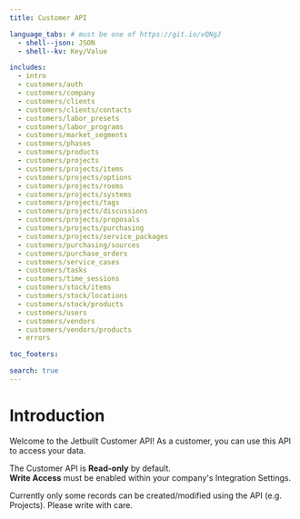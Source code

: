 ```yaml
---
title: Customer API

language_tabs: # must be one of https://git.io/vQNgJ
  - shell--json: JSON
  - shell--kv: Key/Value

includes:
  - intro
  - customers/auth
  - customers/company
  - customers/clients
  - customers/clients/contacts
  - customers/labor_presets
  - customers/labor_programs
  - customers/market_segments
  - customers/phases
  - customers/products
  - customers/projects
  - customers/projects/items
  - customers/projects/options
  - customers/projects/rooms
  - customers/projects/systems
  - customers/projects/tags
  - customers/projects/discussions
  - customers/projects/proposals
  - customers/projects/purchasing
  - customers/projects/service_packages
  - customers/purchasing/sources
  - customers/purchase_orders
  - customers/service_cases
  - customers/tasks
  - customers/time_sessions
  - customers/stock/items
  - customers/stock/locations
  - customers/stock/products
  - customers/users
  - customers/vendors
  - customers/vendors/products
  - errors

toc_footers:

search: true
---
```


# Introduction

Welcome to the Jetbuilt Customer API! As a customer, you can use this API to access your data.

<aside class="notice">
  The Customer API is <strong>Read-only</strong> by default.
</aside>

<aside class="notice">
  <strong>Write Access</strong> must be enabled within your company's
  Integration Settings.
</aside>

Currently only some records can be created/modified using the API (e.g. Projects).
Please write with care.
